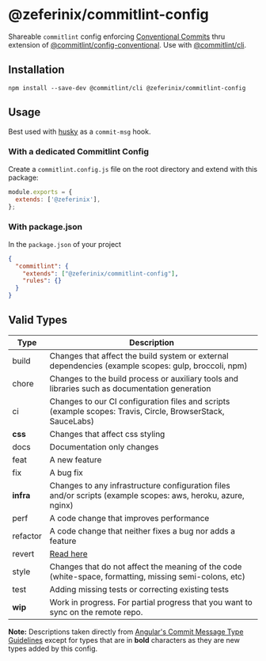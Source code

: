 # @zeferinix/commitlint-config

Shareable `commitlint` config enforcing [Conventional Commits](https://www.conventionalcommits.org/) thru extension of [@commitlint/config-conventional](https://github.com/conventional-changelog/commitlint/tree/master/@commitlint/config-conventional). Use with [@commitlint/cli](https://www.npmjs.com/package/@commitlint/cli).

## Installation

```console
npm install --save-dev @commitlint/cli @zeferinix/commitlint-config
```

## Usage

Best used with [husky](https://typicode.github.io/husky) as a `commit-msg` hook.

### With a dedicated Commitlint Config

Create a `commitlint.config.js` file on the root directory and extend with this package:

```js
module.exports = {
  extends: ['@zeferinix'],
};
```

### With package.json

In the `package.json` of your project

```json
{
  "commitlint": {
    "extends": ["@zeferinix/commitlint-config"],
    "rules": {}
  }
}
```

## Valid Types

| Type      | Description                                                                                                     |
| --------- | --------------------------------------------------------------------------------------------------------------- |
| build     | Changes that affect the build system or external dependencies (example scopes: gulp, broccoli, npm)             |
| chore     | Changes to the build process or auxiliary tools and libraries such as documentation generation                  |
| ci        | Changes to our CI configuration files and scripts (example scopes: Travis, Circle, BrowserStack, SauceLabs)     |
| **css**   | Changes that affect css styling                                                                                 |
| docs      | Documentation only changes                                                                                      |
| feat      | A new feature                                                                                                   |
| fix       | A bug fix                                                                                                       |
| **infra** | Changes to any infrastructure configuration files and/or scripts (example scopes: aws, heroku, azure, nginx)    |
| perf      | A code change that improves performance                                                                         |
| refactor  | A code change that neither fixes a bug nor adds a feature                                                       |
| revert    | [Read here](https://www.conventionalcommits.org/en/v1.0.0/#how-does-conventional-commits-handle-revert-commits) |
| style     | Changes that do not affect the meaning of the code (white-space, formatting, missing semi-colons, etc)          |
| test      | Adding missing tests or correcting existing tests                                                               |
| **wip**   | Work in progress. For partial progress that you want to sync on the remote repo.                                |

**Note:** Descriptions taken directly from [Angular's Commit Message Type Guidelines](https://github.com/angular/angular/blob/22b96b9/CONTRIBUTING.md#type) except for types that are in **bold** characters as they are new types added by this config.
